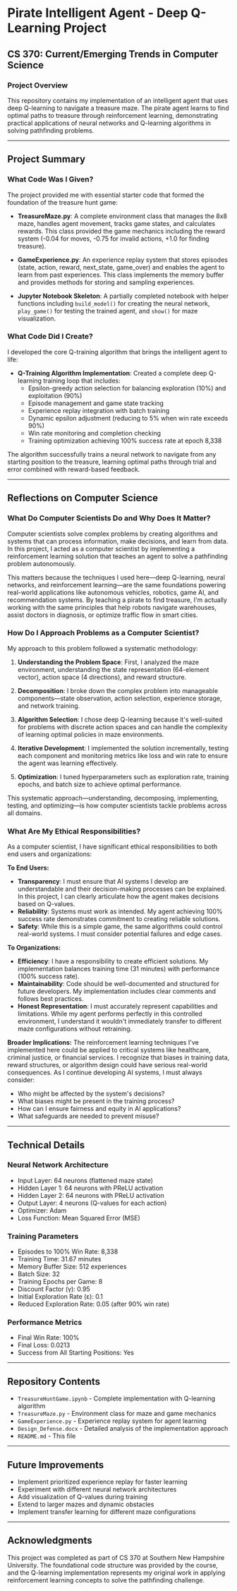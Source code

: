 # Pirate Intelligent Agent - Deep Q-Learning Project

## CS 370: Current/Emerging Trends in Computer Science

### Project Overview
This repository contains my implementation of an intelligent agent that uses deep Q-learning to navigate a treasure maze. The pirate agent learns to find optimal paths to treasure through reinforcement learning, demonstrating practical applications of neural networks and Q-learning algorithms in solving pathfinding problems.

---

## Project Summary

### What Code Was I Given?
The project provided me with essential starter code that formed the foundation of the treasure hunt game:

- **TreasureMaze.py**: A complete environment class that manages the 8x8 maze, handles agent movement, tracks game states, and calculates rewards. This class provided the game mechanics including the reward system (-0.04 for moves, -0.75 for invalid actions, +1.0 for finding treasure).

- **GameExperience.py**: An experience replay system that stores episodes (state, action, reward, next_state, game_over) and enables the agent to learn from past experiences. This class implements the memory buffer and provides methods for storing and sampling experiences.

- **Jupyter Notebook Skeleton**: A partially completed notebook with helper functions including `build_model()` for creating the neural network, `play_game()` for testing the trained agent, and `show()` for maze visualization.

### What Code Did I Create?
I developed the core Q-training algorithm that brings the intelligent agent to life:

- **Q-Training Algorithm Implementation**: Created a complete deep Q-learning training loop that includes:
  - Epsilon-greedy action selection for balancing exploration (10%) and exploitation (90%)
  - Episode management and game state tracking
  - Experience replay integration with batch training
  - Dynamic epsilon adjustment (reducing to 5% when win rate exceeds 90%)
  - Win rate monitoring and completion checking
  - Training optimization achieving 100% success rate at epoch 8,338

The algorithm successfully trains a neural network to navigate from any starting position to the treasure, learning optimal paths through trial and error combined with reward-based feedback.

---

## Reflections on Computer Science

### What Do Computer Scientists Do and Why Does It Matter?

Computer scientists solve complex problems by creating algorithms and systems that can process information, make decisions, and learn from data. In this project, I acted as a computer scientist by implementing a reinforcement learning solution that teaches an agent to solve a pathfinding problem autonomously. 

This matters because the techniques I used here—deep Q-learning, neural networks, and reinforcement learning—are the same foundations powering real-world applications like autonomous vehicles, robotics, game AI, and recommendation systems. By teaching a pirate to find treasure, I'm actually working with the same principles that help robots navigate warehouses, assist doctors in diagnosis, or optimize traffic flow in smart cities.

### How Do I Approach Problems as a Computer Scientist?

My approach to this problem followed a systematic methodology:

1. **Understanding the Problem Space**: First, I analyzed the maze environment, understanding the state representation (64-element vector), action space (4 directions), and reward structure.

2. **Decomposition**: I broke down the complex problem into manageable components—state observation, action selection, experience storage, and network training.

3. **Algorithm Selection**: I chose deep Q-learning because it's well-suited for problems with discrete action spaces and can handle the complexity of learning optimal policies in maze environments.

4. **Iterative Development**: I implemented the solution incrementally, testing each component and monitoring metrics like loss and win rate to ensure the agent was learning effectively.

5. **Optimization**: I tuned hyperparameters such as exploration rate, training epochs, and batch size to achieve optimal performance.

This systematic approach—understanding, decomposing, implementing, testing, and optimizing—is how computer scientists tackle problems across all domains.

### What Are My Ethical Responsibilities?

As a computer scientist, I have significant ethical responsibilities to both end users and organizations:

**To End Users:**
- **Transparency**: I must ensure that AI systems I develop are understandable and their decision-making processes can be explained. In this project, I can clearly articulate how the agent makes decisions based on Q-values.
- **Reliability**: Systems must work as intended. My agent achieving 100% success rate demonstrates commitment to creating reliable solutions.
- **Safety**: While this is a simple game, the same algorithms could control real-world systems. I must consider potential failures and edge cases.

**To Organizations:**
- **Efficiency**: I have a responsibility to create efficient solutions. My implementation balances training time (31 minutes) with performance (100% success rate).
- **Maintainability**: Code should be well-documented and structured for future developers. My implementation includes clear comments and follows best practices.
- **Honest Representation**: I must accurately represent capabilities and limitations. While my agent performs perfectly in this controlled environment, I understand it wouldn't immediately transfer to different maze configurations without retraining.

**Broader Implications:**
The reinforcement learning techniques I've implemented here could be applied to critical systems like healthcare, criminal justice, or financial services. I recognize that biases in training data, reward structures, or algorithm design could have serious real-world consequences. As I continue developing AI systems, I must always consider:
- Who might be affected by the system's decisions?
- What biases might be present in the training process?
- How can I ensure fairness and equity in AI applications?
- What safeguards are needed to prevent misuse?

---

## Technical Details

### Neural Network Architecture
- Input Layer: 64 neurons (flattened maze state)
- Hidden Layer 1: 64 neurons with PReLU activation
- Hidden Layer 2: 64 neurons with PReLU activation  
- Output Layer: 4 neurons (Q-values for each action)
- Optimizer: Adam
- Loss Function: Mean Squared Error (MSE)

### Training Parameters
- Episodes to 100% Win Rate: 8,338
- Training Time: 31.67 minutes
- Memory Buffer Size: 512 experiences
- Batch Size: 32
- Training Epochs per Game: 8
- Discount Factor (γ): 0.95
- Initial Exploration Rate (ε): 0.1
- Reduced Exploration Rate: 0.05 (after 90% win rate)

### Performance Metrics
- Final Win Rate: 100%
- Final Loss: 0.0213
- Success from All Starting Positions: Yes

---

## Repository Contents
- `TreasureHuntGame.ipynb` - Complete implementation with Q-learning algorithm
- `TreasureMaze.py` - Environment class for maze and game mechanics
- `GameExperience.py` - Experience replay system for agent learning
- `Design_Defense.docx` - Detailed analysis of the implementation approach
- `README.md` - This file

---

## Future Improvements
- Implement prioritized experience replay for faster learning
- Experiment with different neural network architectures
- Add visualization of Q-values during training
- Extend to larger mazes and dynamic obstacles
- Implement transfer learning for different maze configurations

---

## Acknowledgments
This project was completed as part of CS 370 at Southern New Hampshire University. The foundational code structure was provided by the course, and the Q-learning implementation represents my original work in applying reinforcement learning concepts to solve the pathfinding challenge.
